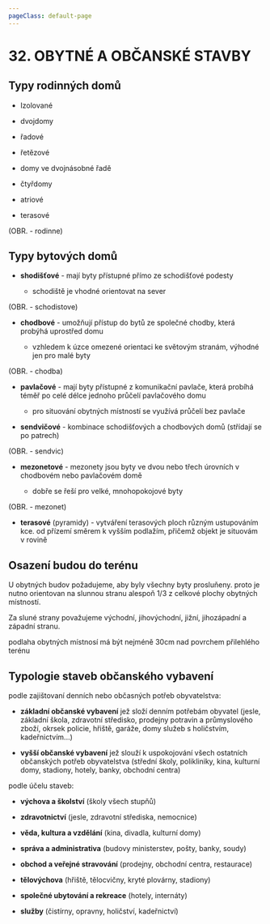 ```yaml
---
pageClass: default-page
---
```


# 32. OBYTNÉ A OBČANSKÉ STAVBY

## Typy rodinných domů

- Izolované

- dvojdomy 

- řadové

- řetězové

- domy ve dvojnásobné řadě

- čtyřdomy

- atriové 

- terasové

(OBR. - rodinne)

## Typy bytových domů

- **shodišťové** - mají byty přístupné přímo ze schodišťové podesty
  
  - schodiště je vhodné orientovat na sever

(OBR. - schodistove)

- **chodbové** - umožňují přístup do bytů ze společné chodby, která probýhá uprostřed domu 
  
  - vzhledem k úzce omezené orientaci ke světovým stranám, výhodné jen pro malé byty

(OBR. - chodba)

- **pavlačové** - mají byty přístupné z komunikační pavlače, která probíhá téměř po celé délce jednoho průčelí pavlačového domu
  
  - pro situování obytných místností se využívá průčelí bez pavlače

- **sendvičové** - kombinace schodišťových a chodbových domů (střídají se po patrech)

(OBR. - sendvic) 

- **mezonetové** - mezonety jsou byty ve dvou nebo třech úrovních v chodbovém nebo pavlačovém domě
  
  - dobře se řeší pro velké, mnohopokojové byty

(OBR. - mezonet)

- **terasové** (pyramidy) - vytváření terasových ploch různým ustupováním kce. od přízemí směrem k vyšším podlažím, přičemž objekt je situovám v rovině

## Osazení budou do terénu

U obytných budov požadujeme, aby byly všechny byty prosluňeny. proto je nutno orientovan na slunnou stranu alespoň 1/3 z celkové plochy obytných místností.

Za sluné strany považujeme východní, jihovýchodní, jižní, jihozápadní a západní stranu.

podlaha obytných místnosí má být nejméně 30cm nad povrchem přilehlého terénu

## Typologie staveb občanského vybavení

podle zajištovaní denních nebo občasných potřeb obyvatelstva:

- **základní občanské vybavení** jež složí denním potřebám obyvatel (jesle, základní škola, zdravotní středisko, prodejny potravin a průmyslového zboží, okrsek policie, hřiště, garáže, domy služeb s holičstvím, kadeřnictvím...)

- **vyšší občanské vybavení** jež slouží k uspokojování všech ostatních občanských potřeb obyvatelstva (střední školy, polikliniky, kina, kulturní domy, stadiony, hotely, banky, obchodní centra)

podle účelu staveb:

- **výchova a školství** (školy všech stupňů)

- **zdravotnictví** (jesle, zdravotní střediska, nemocnice)

- **věda, kultura a vzdělání** (kina, divadla, kulturní domy)

- **správa a administrativa** (budovy ministerstev, pošty, banky, soudy)

- **obchod a veřejné stravování** (prodejny, obchodní centra, restaurace)

- **tělovýchova** (hřiště, tělocvičny, kryté plovárny, stadiony)

- **společné ubytování a rekreace** (hotely, internáty)

- **služby** (čistírny, opravny, holičství, kadeřnictví)